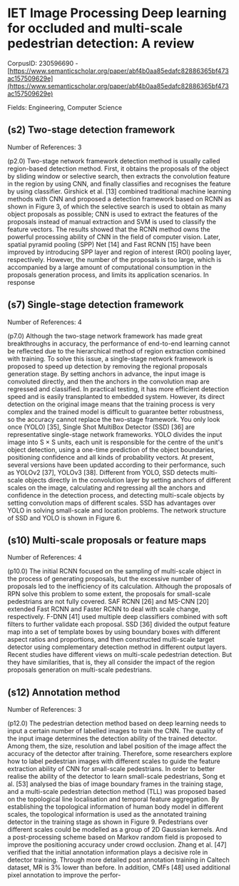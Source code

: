 # IET Image Processing Deep learning for occluded and multi-scale pedestrian detection: A review

CorpusID: 230596690 - [https://www.semanticscholar.org/paper/abf4b0aa85edafc82886365bf473ac157509629e](https://www.semanticscholar.org/paper/abf4b0aa85edafc82886365bf473ac157509629e)

Fields: Engineering, Computer Science

## (s2) Two-stage detection framework
Number of References: 3

(p2.0) Two-stage network framework detection method is usually called region-based detection method. First, it obtains the proposals of the object by sliding window or selective search, then extracts the convolution feature in the region by using CNN, and finally classifies and recognises the feature by using classifier. Girshick et al. [13] combined traditional machine learning methods with CNN and proposed a detection framework based on RCNN as shown in Figure 3, of which the selective search is used to obtain as many object proposals as possible; CNN is used to extract the features of the proposals instead of manual extraction and SVM is used to classify the feature vectors. The results showed that the RCNN method owns the powerful processing ability of CNN in the field of computer vision. Later, spatial pyramid pooling (SPP) Net [14] and Fast RCNN [15] have been improved by introducing SPP layer and region of interest (ROI) pooling layer, respectively. However, the number of the proposals is too large, which is accompanied by a large amount of computational consumption in the proposals generation process, and limits its application scenarios. In response
## (s7) Single-stage detection framework
Number of References: 4

(p7.0) Although the two-stage network framework has made great breakthroughs in accuracy, the performance of end-to-end learning cannot be reflected due to the hierarchical method of region extraction combined with training. To solve this issue, a single-stage network framework is proposed to speed up detection by removing the regional proposals generation stage. By setting anchors in advance, the input image is convoluted directly, and then the anchors in the convolution map are regressed and classified. In practical testing, it has more efficient detection speed and is easily transplanted to embedded system. However, its direct detection on the original image means that the training process is very complex and the trained model is difficult to guarantee better robustness, so the accuracy cannot replace the two-stage framework. You only look once (YOLO) [35], Single Shot MultiBox Detector (SSD) [36] are representative single-stage network frameworks. YOLO divides the input image into S × S units, each unit is responsible for the centre of the unit's object detection, using a one-time prediction of the object boundaries, positioning confidence and all kinds of probability vectors. At present, several versions have been updated according to their performance, such as YOLOv2 [37], YOLOv3 [38]. Different from YOLO, SSD detects multi-scale objects directly in the convolution layer by setting anchors of different scales on the image, calculating and regressing all the anchors and confidence in the detection process, and detecting multi-scale objects by setting convolution maps of different scales. SSD has advantages over YOLO in solving small-scale and location problems. The network structure of SSD and YOLO is shown in Figure 6.
## (s10) Multi-scale proposals or feature maps
Number of References: 4

(p10.0) The initial RCNN focused on the sampling of multi-scale object in the process of generating proposals, but the excessive number of proposals led to the inefficiency of its calculation. Although the proposals of RPN solve this problem to some extent, the proposals for small-scale pedestrians are not fully covered. SAF RCNN [26] and MS-CNN [20] extended Fast RCNN and Faster RCNN to deal with scale change, respectively. F-DNN [41] used multiple deep classifiers combined with soft filters to further validate each proposal. SSD [36] divided the output feature map into a set of template boxes by using boundary boxes with different aspect ratios and proportions, and then constructed multi-scale target detector using complementary detection method in different output layers. Recent studies have different views on multi-scale pedestrian detection. But they have similarities, that is, they all consider the impact of the region proposals generation on multi-scale pedestrians.
## (s12) Annotation method
Number of References: 3

(p12.0) The pedestrian detection method based on deep learning needs to input a certain number of labelled images to train the CNN. The quality of the input image determines the detection ability of the trained detector. Among them, the size, resolution and label position of the image affect the accuracy of the detector after training. Therefore, some researchers explore how to label pedestrian images with different scales to guide the feature extraction ability of CNN for small-scale pedestrians. In order to better realise the ability of the detector to learn small-scale pedestrians, Song et al. [53] analysed the bias of image boundary frames in the training stage, and a multi-scale pedestrian detection method (TLL) was proposed based on the topological line localisation and temporal feature aggregation. By establishing the topological information of human body model in different scales, the topological information is used as the annotated training detector in the training stage as shown in Figure 9. Pedestrians over different scales could be modelled as a group of 2D Gaussian kernels. And a post-processing scheme based on Markov random field is proposed to improve the positioning accuracy under crowd occlusion. Zhang et al. [47] verified that the initial annotation information plays a decisive role in detector training. Through more detailed post annotation training in Caltech dataset, MR is 3% lower than before. In addition, CMFs [48] used additional pixel annotation to improve the perfor-
